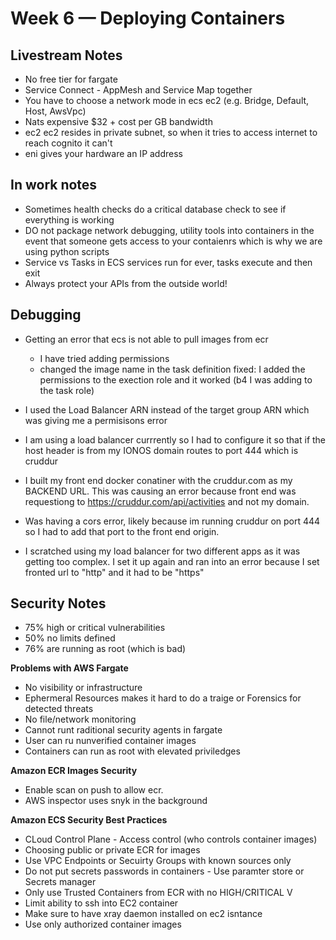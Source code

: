 # Week 6 — Deploying Containers

## Livestream Notes

- No free tier for fargate
- Service Connect - AppMesh and Service Map together
- You have to choose a network mode in ecs ec2 (e.g. Bridge, Default, Host, AwsVpc)
- Nats expensive $32 + cost per GB bandwidth
- ec2 ec2 resides in private subnet, so when it tries to access internet to reach cognito it can't
- eni gives your hardware an IP address

## In work notes

- Sometimes health checks do a critical database check to see if everything is working
- DO not package network debugging, utility tools into containers in the event that someone gets access to your contaienrs
 which is why we are using python scripts
- Service vs Tasks in ECS services run for ever, tasks execute and then exit
- Always protect your APIs from the outside world!


## Debugging

- Getting an error that ecs is not able to pull images from ecr
    - I have tried adding permissions
    - changed the image name in the task definition
fixed: I added the permissions to the exection role and it worked (b4 I was adding to the task role)

- I used the Load Balancer ARN instead of the target group ARN which was giving me a permisisons error

- I am using a load balancer currrently so I had to configure it so that if the host header is from my IONOS domain routes to port 444 which is cruddur

- I built my front end docker conatiner with the cruddur.com as my BACKEND URL.  This was causing an error because front end was requestiong to https://cruddur.com/api/activities and not my domain.  

- Was having a cors error, likely because im running cruddur on port 444 so I had to add that port to the front end origin.  

- I scratched using my load balancer for two different apps as it was getting too complex.  I set it up again and ran into an error because I set fronted url to "http" and it had to be "https"


## Security Notes

- 75% high or critical vulnerabilities
- 50% no limits defined
- 76% are running as root (which is bad)

**Problems with AWS Fargate**
- No visibility or infrastructure
- Ephermeral Resources makes it hard to do a traige or Forensics for detected threats
- No file/network monitoring
- Cannot runt raditional security agents in fargate
- User can ru nunverified container images
- Containers can run as root with elevated priviledges

**Amazon ECR Images Security**
- Enable scan on push to allow ecr. 
- AWS inspector uses snyk in the background

**Amazon ECS Security Best Practices**
- CLoud Control Plane - Access control (who controls container images)
- Choosing public or private ECR for images
- Use VPC Endpoints or Secuirty Groups with known sources only
- Do not put secrets passwords in containers - Use paramter store or Secrets manager
- Only use Trusted Containers from ECR with no HIGH/CRITICAL V
- Limit ability to ssh into EC2 container
- Make sure to have xray daemon installed on ec2 isntance
- Use only authorized container images